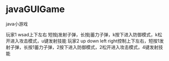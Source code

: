 # javaGUIGame
java小游戏

玩家1   wsad上下左右  短按j发射子弹，长按j蓄力子弹，k按下进入防御模式，k松开进入攻击模式，u键发射技能
玩家2   up down left right控制上下左右，短按1发射子弹，长按1蓄力子弹，2按下进入防御模式，2松开进入攻击模式，4键发射技能


